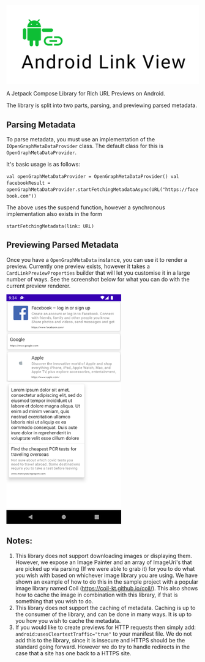 ![logo](https://github.com/lukasroberts/AndroidLinkView/blob/main/images/LinkViewLogo.png?raw=true)

A Jetpack Compose Library for Rich URL Previews on Android.

The library is split into two parts, parsing, and previewing parsed metadata.

## Parsing Metadata

To parse metadata, you must use an implementation of the `IOpenGraphMetaDataProvider` class. The default class for this is `OpenGraphMetaDataProvider`.

It's basic usage is as follows:

`val openGraphMetaDataProvider = OpenGraphMetaDataProvider()
val facebookResult = openGraphMetaDataProvider.startFetchingMetadataAsync(URL("https://facebook.com"))`

The above uses the suspend function, however a synchronous implementation also exists in the form

`startFetchingMetadata(link: URL)`

## Previewing Parsed Metadata
Once you have a `OpenGraphMetaData` instance, you can use it to render a preview. Currently one preview exists, however it takes a `CardLinkPreviewProperties` builder that will let you customise it in a large number of ways. See the screenshot below for what you can do with the current preview renderer.

<img src="https://github.com/lukasroberts/AndroidLinkView/blob/main/images/LinkPreviewRenders.png" width="300" height="600">

## Notes:
1. This library does not support downloading images or displaying them. However, we expose an Image Painter and an array of ImageUri's that are picked up via parsing (If we were able to grab it) for you to do what you wish with based on whichever image library you are using. We have shown an example of how to do this in the sample project with a popular image library named Coil (https://coil-kt.github.io/coil/). This also shows how to cache the image in combination with this library, if that is something that you wish to do.
2. This library does not support the caching of metadata. Caching is up to the consumer of the library, and can be done in many ways. It is up to you how you wish to cache the metadata.  
3. If you would like to create previews for HTTP requests then simply add: `android:usesCleartextTraffic="true"` to your manifest file. We do not add this to the library, since it is insecure and HTTPS should be the standard going forward. However we do try to handle redirects in the case that a site has one back to a HTTPS site.

